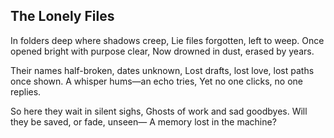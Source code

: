 ## The Lonely Files

In folders deep where shadows creep,
Lie files forgotten, left to weep.
Once opened bright with purpose clear,
Now drowned in dust, erased by years.

Their names half-broken, dates unknown,
Lost drafts, lost love, lost paths once shown.
A whisper hums—an echo tries,
Yet no one clicks, no one replies.

So here they wait in silent sighs,
Ghosts of work and sad goodbyes.
Will they be saved, or fade, unseen—
A memory lost in the machine?
